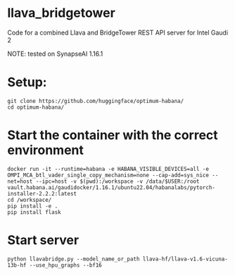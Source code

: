 # llava_bridgetower
Code for a combined Llava and BridgeTower REST API server for Intel Gaudi 2 

NOTE: tested on SynapseAI 1.16.1

# Setup:
```
git clone https://github.com/huggingface/optimum-habana/
cd optimum-habana/
```
# Start the container with the correct environment
```
docker run -it --runtime=habana -e HABANA_VISIBLE_DEVICES=all -e OMPI_MCA_btl_vader_single_copy_mechanism=none --cap-add=sys_nice --net=host --ipc=host -v $(pwd):/workspace -v /data/$USER:/root vault.habana.ai/gaudidocker/1.16.1/ubuntu22.04/habanalabs/pytorch-installer-2.2.2:latest
cd /workspace/
pip install -e .
pip install flask
```
# Start server
```
python llavabridge.py --model_name_or_path llava-hf/llava-v1.6-vicuna-13b-hf --use_hpu_graphs --bf16
```
